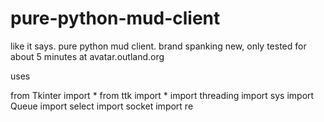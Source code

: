 # pure-python-mud-client
like it says. pure python mud client. brand spanking new, only tested for about 5 minutes at avatar.outland.org

uses

from Tkinter import *
from ttk import *
import threading
import sys
import Queue
import select
import socket
import re